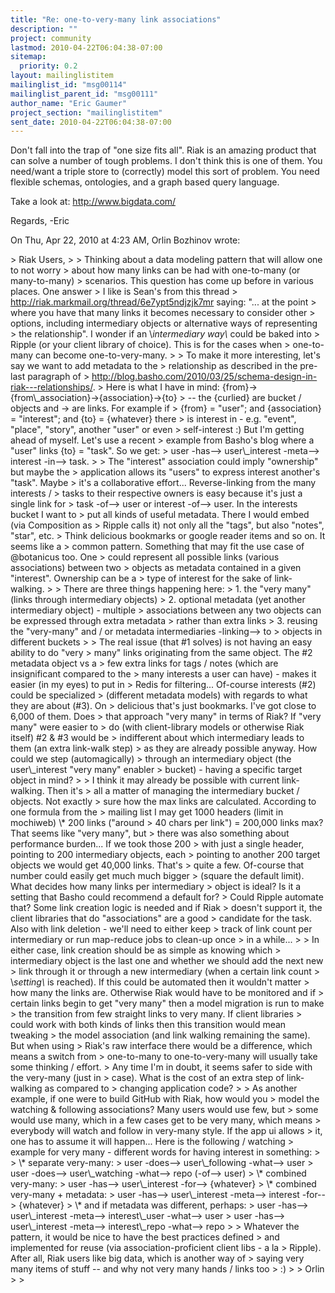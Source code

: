 ```yaml
---
title: "Re: one-to-very-many link associations"
description: ""
project: community
lastmod: 2010-04-22T06:04:38-07:00
sitemap:
  priority: 0.2
layout: mailinglistitem
mailinglist_id: "msg00114"
mailinglist_parent_id: "msg00111"
author_name: "Eric Gaumer"
project_section: "mailinglistitem"
sent_date: 2010-04-22T06:04:38-07:00
---
```



Don't fall into the trap of "one size fits all". Riak is an amazing product
that can solve a number of tough problems. I don't think this is one of
them. You need/want a triple store to (correctly) model this sort of
problem. You need flexible schemas, ontologies, and a graph based query
language.

Take a look at: http://www.bigdata.com/

Regards,
-Eric


On Thu, Apr 22, 2010 at 4:23 AM, Orlin Bozhinov  wrote:

&gt; Riak Users,
&gt;
&gt; Thinking about a data modeling pattern that will allow one to not worry
&gt; about how many links can be had with one-to-many (or many-to-many)
&gt; scenarios. This question has come up before in various places. One answer
&gt; I like is Sean's from this thread
&gt; http://riak.markmail.org/thread/6e7ypt5ndjzjk7mr saying: "... at the point
&gt; where you have that many links it becomes necessary to consider other
&gt; options, including intermediary objects or alternative ways of representing
&gt; the relationship". I wonder if an \\_intermediary way\\_ could be baked into
&gt; Ripple (or your client library of choice). This is for the cases when
&gt; one-to-many can become one-to-very-many.
&gt;
&gt; To make it more interesting, let's say we want to add metadata to the
&gt; relationship as described in the pre-last paragraph of
&gt; http://blog.basho.com/2010/03/25/schema-design-in-riak---relationships/.
&gt; Here is what I have in mind: {from}-&gt;{from\\_association}-&gt;{association}-&gt;{to}
&gt; -- the {curlied} are bucket / objects and -&gt; are links. For example if
&gt; {from} = "user"; and {association} = "interest"; and {to} = {whatever} there
&gt; is interest in - e.g. "event", "place", "story", another "user" or even
&gt; self-interest :) But I'm getting ahead of myself. Let's use a recent
&gt; example from Basho's blog where a "user" links {to} = "task". So we get:
&gt; user -has--&gt; user\\_interest -meta--&gt; interest -in--&gt; task.
&gt;
&gt; The "interest" association could imply "ownership" but maybe the
&gt; application allows its "users" to express interest another's "task". Maybe
&gt; it's a collaborative effort... Reverse-linking from the many interests /
&gt; tasks to their respective owners is easy because it's just a single link for
&gt; task -of--&gt; user or interest -of--&gt; user. In the interests bucket I want to
&gt; put all kinds of useful metadata. There I would embed (via Composition as
&gt; Ripple calls it) not only all the "tags", but also "notes", "star", etc.
&gt; Think delicious bookmarks or google reader items and so on. It seems like a
&gt; common pattern. Something that may fit the use case of @botanicus too. One
&gt; could represent all possible links (various associations) between two
&gt; objects as metadata contained in a given "interest". Ownership can be a
&gt; type of interest for the sake of link-walking.
&gt;
&gt; There are three things happening here:
&gt; 1. the "very many" (links through intermediary objects)
&gt; 2. optional metadata (yet another intermediary object) - multiple
&gt; associations between any two objects can be expressed through extra metadata
&gt; rather than extra links
&gt; 3. reusing the "very-many" and / or metadata intermediaries -linking--&gt; to
&gt; objects in different buckets
&gt;
&gt; The real issue (that #1 solves) is not having an easy ability to do "very
&gt; many" links originating from the same object. The #2 metadata object vs a
&gt; few extra links for tags / notes (which are insignificant compared to the
&gt; many interests a user can have) - makes it easier (in my eyes) to put in
&gt; Redis for filtering... Of-course interests (#2) could be specialized
&gt; (different metadata models) with regards to what they are about (#3). On
&gt; delicious that's just bookmarks. I've got close to 6,000 of them. Does
&gt; that approach "very many" in terms of Riak? If "very many" were easier to
&gt; do (with client-library models or otherwise Riak itself) #2 & #3 would be
&gt; indifferent about which intermediary leads to them (an extra link-walk step)
&gt; as they are already possible anyway. How could we step (automagically)
&gt; through an intermediary object (the user\\_interest "very many" enabler
&gt; bucket) - having a specific target object in mind?
&gt;
&gt; I think it may already be possible with current link-walking. Then it's
&gt; all a matter of managing the intermediary bucket / objects. Not exactly
&gt; sure how the max links are calculated. According to one formula from the
&gt; mailing list I may get 1000 headers (limit in mochiweb) \\* 200 links ("around
&gt; 40 chars per link") = 200,000 links max? That seems like "very many", but
&gt; there was also something about performance burden... If we took those 200
&gt; with just a single header, pointing to 200 intermediary objects, each
&gt; pointing to another 200 target objects we would get 40,000 links. That's
&gt; quite a few. Of-course that number could easily get much much bigger
&gt; (square the default limit). What decides how many links per intermediary
&gt; object is ideal? Is it a setting that Basho could recommend a default for?
&gt; Could Ripple automate that? Some link creation logic is needed and if Riak
&gt; doesn't support it, the client libraries that do "associations" are a good
&gt; candidate for the task. Also with link deletion - we'll need to either keep
&gt; track of link count per intermediary or run map-reduce jobs to clean-up once
&gt; in a while...
&gt;
&gt; In either case, link creation should be as simple as knowing which
&gt; intermediary object is the last one and whether we should add the next new
&gt; link through it or through a new intermediary (when a certain link count
&gt; \\_setting\\_ is reached). If this could be automated then it wouldn't matter
&gt; how many the links are. Otherwise Riak would have to be monitored and if
&gt; certain links begin to get "very many" then a model migration is run to make
&gt; the transition from few straight links to very many. If client libraries
&gt; could work with both kinds of links then this transition would mean tweaking
&gt; the model association (and link walking remaining the same). But when using
&gt; Riak's raw interface there would be a difference, which means a switch from
&gt; one-to-many to one-to-very-many will usually take some thinking / effort.
&gt; Any time I'm in doubt, it seems safer to side with the very-many (just in
&gt; case). What is the cost of an extra step of link-walking as compared to
&gt; changing application code?
&gt;
&gt; As another example, if one were to build GitHub with Riak, how would you
&gt; model the watching & following associations? Many users would use few, but
&gt; some would use many, which in a few cases get to be very many, which means
&gt; everybody will watch and follow in very-many style. If the app ui allows
&gt; it, one has to assume it will happen... Here is the following / watching
&gt; example for very many - different words for having interest in something:
&gt;
&gt; \\* separate very-many:
&gt; user -does--&gt; user\\_following -what--&gt; user
&gt; user -does--&gt; user\\_watching -what--&gt; repo (-of--&gt; user)
&gt; \\* combined very-many:
&gt; user -has--&gt; user\\_interest -for--&gt; {whatever}
&gt; \\* combined very-many + metadata:
&gt; user -has--&gt; user\\_interest -meta--&gt; interest -for--&gt; {whatever}
&gt; \\* and if metadata was different, perhaps:
&gt; user -has--&gt; user\\_interest -meta--&gt; interest\\_user -what--&gt; user
&gt; user -has--&gt; user\\_interest -meta--&gt; interest\\_repo -what--&gt; repo
&gt;
&gt; Whatever the pattern, it would be nice to have the best practices defined
&gt; and implemented for reuse (via association-proficient client libs - a la
&gt; Ripple). After all, Riak users like big data, which is another way of
&gt; saying very many items of stuff -- and why not very many hands / links too
&gt; :)
&gt;
&gt; Orlin
&gt;
&gt;

